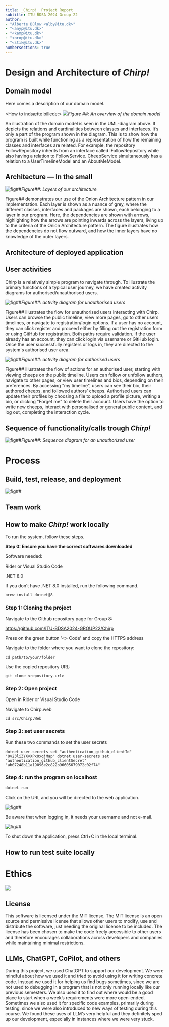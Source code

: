 ```yaml
---
title: _Chirp!_ Project Report
subtitle: ITU BDSA 2024 Group 22
author:
- "Alberte Bülow <alby@itu.dk>"
- "<anyp@itu.dk>"
- "<kamp@itu.dk>"
- "<brop@itu.dk>"
- "<stik@itu.dk>"
numbersections: true
---
```


# Design and Architecture of _Chirp!_

## Domain model

Here comes a description of our domain model.

<How to indsætte billede:>
![](./images/opdelt.png)_Figure ##: An overview of the domain model_

An illustration of the domain model is seen in the UML-diagram above. It depicts the relations and cardinalities between classes and interfaces. It’s only a part of the program shown in the diagram. This is to show how the program is built while functioning as a representation of how the remaining classes and interfaces are related. For example, the repository FollowRepository inherits from an interface called IFollowRepository while also having a relation to FollowService. CheepService simultaneously has a relation to a UserTimelineModel and an AboutMeModel.

## Architecture — In the small
![fig##](./images/OnionArchitecture.drawio.svg "Layers of our architecture")_Figure##: Layers of our architecture_

Figure## demonstrates our use of the Onion Architecture pattern in our implementation. Each layer is shown as a nuance of grey, where the different classes, interfaces and packages are shown, each belonging to a layer in our program. Here, the dependencies are shown with arrows, highlighting how the arrows are pointing inwards across the layers, living up to the criteria of the Onion Architecture pattern. The figure illustrates how the dependencies do not flow outward, and how the inner layers have no knowledge of the outer layers.

## Architecture of deployed application

## User activities
Chirp is a relatively simple program to navigate through. To illustrate the primary functions of a typical user journey, we have created activity diagrams for authorised/unauthorised users.

![fig##](./images/Activity_diagram_unAuth.jpg "Activity diagram for unauthorised users")_Figure##: activity diagram for unauthorised users_

Figure## illustrates the flow for unauthorised users interacting with Chirp. Users can browse the public timeline, view more pages, go to other users timelines, or navigate to registration/login options. If a user has no account, they can click register and proceed either by filling out the registration form or using GitHub for registration. Both paths require validation. If the user already has an account, they can click login via username or GitHub login. Once the user successfully registers or logs in, they are directed to the system's authorised user area.

![fig##](./images/Activity_diagram_auth.jpg "Activity diagram for authorised users")_Figure##: activity diagram for authorised users_

Figure## illustrates the flow of actions for an authorised user, starting with viewing cheeps on the public timeline. Users can follow or unfollow authors, navigate to other pages, or view user timelines and bios, depending on their preferences. By accessing "my timeline", users can see their bio, their authored cheeps, and followed authors’ cheeps. Authorised users can update their profiles by choosing a file to upload a profile picture, writing a bio, or clicking "Forget me" to delete their account. Users have the option to write new cheeps, interact with personalised or general public content, and log out, completing the interaction cycle.

## Sequence of functionality/calls trough _Chirp!_

![fig##](./Diagrams/SequenceDiagram.drawio.svg "Sequence diagram for an unauthorized user")_Figure##: Sequence diagram for an unauthorized user_



# Process

## Build, test, release, and deployment
![fig##](./images/Build_and_test.svg)

## Team work

## How to make _Chirp!_ work locally
To run the system, follow these steps.

**Step 0: Ensure you have the correct softwares downloaded**

Software needed:

Rider or Visual Studio Code

.NET 8.0

If you don’t have .NET 8.0 installed, run the following command.
```
brew install dotnet@8
```


### **Step 1: Cloning the project**

Navigate to the Github repository page for Group 8:

https://github.com/ITU-BDSA2024-GROUP22/Chirp

Press on the green button '<> Code' and copy the HTTPS address

Navigate to the folder where you want to clone the repository:

```
cd path/to/your/folder
```
Use the copied repository URL:

```
git clone <repository-url>
```
### **Step 2: Open project**

Open in Rider or Visual Studio Code

Navigate to Chirp.web

```
cd src/Chirp.Web
```


### **Step 3: set user secrets**

Run these two commands to set the user secrets

```
dotnet user-secrets set "authentication_github_clientId" "Ov23liZYXvXPxOxqjMap" dotnet user-secrets set "authentication_github_clientSecret" "ab07248b11a19096e2c822b96605679072c02f74"
```

### **Step 4: run the program on localhost**

```
dotnet run
```

Click on the URL and you will be directed to the web application.

![fig##](./images/URL.png)

Be aware that when logging in, it needs your username and not e-mail.

![fig##](./images/Chirp-logIn_page.png)

To shut down the application, press Ctrl+C in the local terminal.
## How to run test suite locally


# Ethics
![](./images/testflow.svg)
## License
This software is licensed under the MIT license. The MIT license is an open source and permissive license that allows other users to modify, use and distribute the software, just needing the original license to be included. The license has been chosen to make the code freely accessible to other users and therefore encourages collaborations across developers and companies while maintaining minimal restrictions.

## LLMs, ChatGPT, CoPilot, and others
During this project, we used ChatGPT to support our development. We were mindful about how we used it and tried to avoid using it for writing concrete code. Instead we used it for helping us find bugs sometimes, since we are not used to debugging in a program that is not only running locally like our previous semesters.
We also used it to find out where would be a good place to start when a week’s requirements were more open-ended. Sometimes we also used it for specific code examples, primarily during testing, since we were also introduced to new ways of testing during this course. We found these uses of LLM’s very helpful and they definitely sped up our development, especially in instances where we were very stuck.
